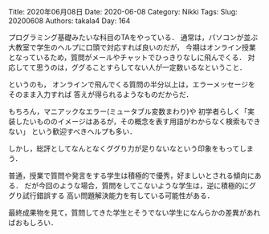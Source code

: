 ﻿Title: 2020年06月08日
Date: 2020-06-08
Category: Nikki
Tags: 
Slug: 20200608
Authors: takala4
Day: 164



プログラミング基礎みたいな科目のTAをやっている．
通常は，パソコンが並ぶ大教室で学生のヘルプに口頭で対応すれば良いのだが，
今期はオンライン授業となっているため，質問がメールやチャットでひっきりなしに飛んでくる．
対応してて思うのは，ググることすらしてない人が一定数いるなということ．

というのも，
オンラインで飛んでくる質問の半分以上は，エラーメッセージをそのまま入力すれば
答えが得られるようなものだからだ．


もちろん，マニアックなエラー(ミュータブル変数まわり)や
初学者らしく「実装したいもののイメージはあるが，その概念を表す用語がわからなく検索もできない」
という歓迎すべきヘルプも多い．


しかし，総評としてなんとなくググり力が足りないなという印象をもってしまう．


普通，授業で質問や発言をする学生は積極的で優秀，好ましいとされる傾向にある．
だが今回のような場合，質問をしてこないような学生は，逆に積極的にググり試行錯誤する
高い問題解決能力を有している可能性がある．



最終成果物を見て，質問してきた学生とそうでない学生になんらかの差異があればおもしろい．

